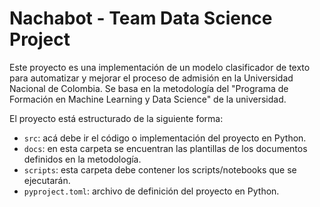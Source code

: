 # Nachabot - Team Data Science Project

Este proyecto es una implementación de un modelo clasificador de texto para automatizar y mejorar el proceso de admisión en la Universidad Nacional de Colombia. Se basa en la metodología del "Programa de Formación en Machine Learning y Data Science" de la universidad.

El proyecto está estructurado de la siguiente forma:

* `src`: acá debe ir el código o implementación del proyecto en Python.
* `docs`: en esta carpeta se encuentran las plantillas de los documentos definidos en la metodología.
* `scripts`: esta carpeta debe contener los scripts/notebooks que se ejecutarán.
* `pyproject.toml`: archivo de definición del proyecto en Python.
